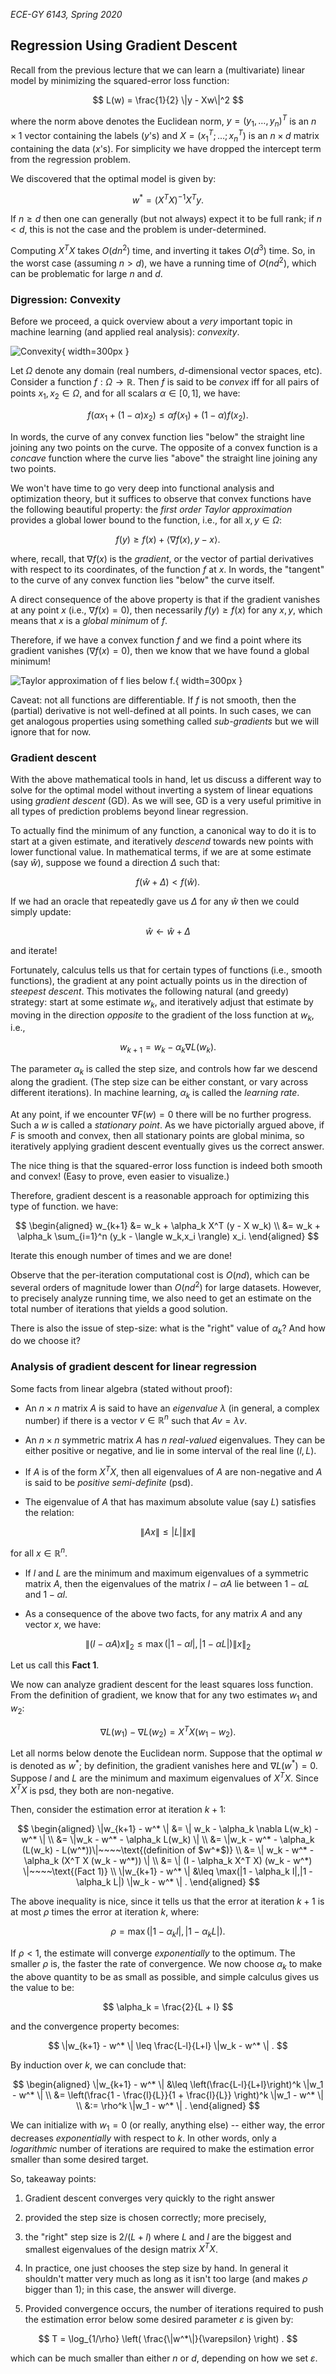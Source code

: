 _ECE-GY 6143, Spring 2020_

## Regression Using Gradient Descent

Recall from the previous lecture that we can learn a (multivariate) linear model by minimizing the squared-error loss function:

$$
L(w) = \frac{1}{2} \|y - Xw\|^2
$$

where the norm above denotes the Euclidean norm, $y = (y_1,\ldots,y_n)^T$
is an $n \times 1$ vector containing the labels ($y$'s) and $X = (x_1^T; \ldots; x_n^T)$
is an $n \times d$ matrix containing the data ($x$'s). For simplicity we have dropped the intercept term from the regression problem.

We discovered that the optimal model is given by:

$$
w^* = \left(X^T X \right)^{-1} X^T y.
$$

If $n \geq d$ then one can generally (but not always) expect it to be full rank; if $n < d$, this is not the case and the problem is under-determined.

Computing $X^T X$ takes $O(dn^2)$ time, and inverting it takes $O(d^3)$ time. So, in the worst case (assuming $n > d$), we have a running time of $O(nd^2)$, which can be problematic for large $n$ and $d$.

### Digression: Convexity

Before we proceed, a quick overview about a *very* important topic in machine learning (and applied real analysis): *convexity*.

![Convexity](./figures/convex.png){ width=300px }


Let $\Omega$ denote any domain (real numbers, $d$-dimensional vector spaces, etc). Consider a function $f : \Omega \rightarrow \mathbb{R}$. Then $f$ is said to be *convex* iff for all pairs of points $x_1, x_2 \in \Omega$, and for all scalars $\alpha \in [0,1]$, we have:

$$
f(\alpha x_1 + (1 - \alpha)x_2) \leq \alpha f(x_1) + (1-\alpha)f(x_2).
$$

In words, the curve of any convex function lies "below" the straight line joining any two points on the curve. The opposite of a convex function is a *concave* function where the curve lies "above" the straight line joining any two points.

We won't have time to go very deep into functional analysis and optimization theory, but it suffices to observe that convex functions have the following beautiful property: the *first order Taylor approximation* provides a global lower bound to the function, i.e., for all $x, y \in \Omega$:

$$
f(y) \geq f(x) + \langle \nabla f(x), y - x \rangle .
$$

where, recall, that $\nabla f(x)$ is the *gradient*, or the vector of partial derivatives with respect to its coordinates, of the function $f$ at $x$. In words, the "tangent" to the curve of any convex function lies "below" the curve itself.

A direct consequence of the above property is that if the gradient vanishes at any point $x$ (i.e., $\nabla f(x) = 0$), then necessarily $f(y) \geq f(x)$ for any $x, y$, which means that $x$ is a *global minimum* of $f$.

Therefore, if we have a convex function $f$ and we find a point where its gradient vanishes ($\nabla f(x) = 0$), then we know that we have found a global minimum!

![Taylor approximation of $f$ lies below $f$.](./figures/convex2.png){ width=300px }

Caveat: not all functions are differentiable. If $f$ is not smooth, then the (partial) derivative is not well-defined at all points. In such cases, we can get analogous properties using something called *sub-gradients* but we will ignore that for now.

### Gradient descent

With the above mathematical tools in hand, let us discuss a different way to solve for the optimal model without inverting a system of linear equations using *gradient descent* (GD). As we will see, GD is a very useful primitive in all types of prediction problems beyond linear regression.

To actually find the minimum of any function, a canonical way to do it is to start at a given estimate, and iteratively *descend* towards new points with lower functional value. In mathematical terms, if we are at some estimate (say $\hat{w}$), suppose we found a direction $\Delta$ such that:

$$
f(\hat{w} + \Delta) < f(\hat{w}) .
$$

If we had an oracle that repeatedly gave us $\Delta$ for any $\hat{w}$ then we could simply update:

$$
\hat{w} \leftarrow \hat{w} + \Delta
$$

and iterate!

Fortunately, calculus tells us that for certain types of functions (i.e., smooth functions), the gradient at any point actually points us in the direction of *steepest descent*. This motivates the following natural (and greedy) strategy: start at some estimate $w_k$, and iteratively adjust that estimate by moving in the direction *opposite* to the gradient of the loss function at $w_k$, i.e.,

$$
w_{k+1} = w_k - \alpha_k \nabla L(w_k) .
$$

The parameter $\alpha_k$ is called the step size, and controls how far we descend along the gradient. (The step size can be either constant, or vary across different iterations). In machine learning, $\alpha_k$ is called the *learning rate*.

At any point, if we encounter $\nabla F(w) = 0$ there will be no further progress. Such a $w$ is called a *stationary point*. As we have pictorially argued above, if $F$ is smooth and convex, then all stationary points are global minima, so iteratively applying gradient descent eventually gives us the correct answer.

The nice thing is that the squared-error loss function is indeed both smooth and convex! (Easy to prove, even easier to visualize.)

Therefore, gradient descent is a reasonable approach for optimizing this type of function. we have:

$$
\begin{aligned}
w_{k+1} &= w_k + \alpha_k X^T (y - X w_k) \\
&= w_k + \alpha_k \sum_{i=1}^n (y_k - \langle w_k,x_i \rangle) x_i.
\end{aligned}
$$

Iterate this enough number of times and we are done!

Observe that the per-iteration computational cost is $O(nd)$, which can be several orders of magnitude lower than $O(nd^2)$ for large datasets. However, to precisely analyze running time, we also need to get an estimate on the total number of iterations that yields a good solution.

There is also the issue of step-size: what is the "right" value of $\alpha_k$? And how do we choose it?

### Analysis of gradient descent for linear regression

Some facts from linear algebra (stated without proof):

* An $n \times n$ matrix $A$ is said to have an *eigenvalue* $\lambda$ (in general, a complex number) if there is a vector $v \in \mathbb{R}^n$ such that $Av = \lambda v$.

* An $n \times n$ symmetric matrix $A$ has $n$ *real-valued* eigenvalues. They can be either positive or negative, and lie in some interval of the real line $(l,L)$.

* If $A$ is of the form $X^T X$, then all eigenvalues of $A$ are non-negative and $A$ is said to be *positive semi-definite* (psd).

* The eigenvalue of $A$ that has maximum absolute value (say $L$) satisfies the relation:

$$
\| A x \| \leq |L| \|x\|
$$

for all $x \in \mathbb{R}^n$.

* If $l$ and $L$ are the minimum and maximum eigenvalues of a symmetric matrix $A$, then the eigenvalues of the matrix $I - \alpha A$ lie between $1 - \alpha L$ and $1 - \alpha l$.

* As a consequence of the above two facts, for any matrix $A$ and any vector $x$, we have:

$$
\| (I - \alpha A) x \|^{}_2 \leq \max(|1 - \alpha l|, |1 - \alpha L|) \|x\|^{}_2
$$

Let us call this **Fact 1**.

We now can analyze gradient descent for the least squares loss function. From the definition of gradient, we know that for any two estimates $w_1$ and $w_2$:

$$
\nabla L(w_1) - \nabla L(w_2) = X^T X (w_1 - w_2) .
$$

Let all norms below denote the Euclidean norm. Suppose that the optimal $w$ is denoted as $w_{}^*$; by definition, the gradient vanishes here and $\nabla L(w^*) = 0$. Suppose $l$ and $L$ are the minimum and maximum eigenvalues of $X^T X$. Since $X^T X$ is psd, they both are non-negative.

Then, consider the estimation error at iteration $k+1$:

$$
\begin{aligned}
\|w_{k+1} - w^* \| &= \| w_k - \alpha_k \nabla L(w_k) - w^* \| \\
&= \|w_k - w^* - \alpha_k L(w_k) \| \\
&= \|w_k - w^* - \alpha_k (L(w_k) - L(w^*))\|~~~~\text{(definition of $w^*$)} \\
&= \| w_k - w^* - \alpha_k (X^T X (w_k - w^*)) \| \\
&= \| (I - \alpha_k X^T X) (w_k - w^*) \|~~~~\text{(Fact 1)} \\
\|w_{k+1} - w^* \| &\leq \max(|1 - \alpha_k l|,|1 - \alpha_k L|) \|w_k - w^* \| .  
\end{aligned}
$$

The above inequality is nice, since it tells us that the error at iteration $k+1$ is at most $\rho$ times the error at iteration $k$, where:

$$
\rho = \max( |1-\alpha_k l|, |1 - \alpha_k L|) .
$$

If $\rho < 1$, the estimate will converge *exponentially* to the optimum. The smaller $\rho$ is, the faster the rate of convergence. We now choose $\alpha_k$ to make the above quantity to be as small as possible, and simple calculus gives us the value to be:

$$
\alpha_k = \frac{2}{L + l}
$$

and the convergence property becomes:

$$
\|w_{k+1} - w^* \| \leq \frac{L-l}{L+l} \|w_k - w^* \| .
$$

By induction over $k$, we can conclude that:

$$
\begin{aligned}
\|w_{k+1} - w^* \| &\leq \left(\frac{L-l}{L+l}\right)^k \|w_1 - w^* \| \\
&= \left(\frac{1 - \frac{l}{L}}{1 + \frac{l}{L}} \right)^k \|w_1 - w^* \| \\
&:= \rho^k \|w_1 - w^* \| .
\end{aligned}
$$

We can initialize with $w_1 = 0$ (or really, anything else) -- either way, the error decreases *exponentially* with respect to $k$. In other words, only a *logarithmic* number of iterations are required to make the estimation error smaller than some desired target.

So, takeaway points:

  1. Gradient descent converges very quickly to the right answer

  2. provided the step size is chosen correctly; more precisely,

  3. the "right" step size is $2/(L+l)$ where $L$ and $l$ are the biggest and smallest eigenvalues of the design matrix $X^T X$.

  4. In practice, one just chooses the step size by hand. In general it shouldn't matter very much as long as it isn't too large (and makes $\rho$ bigger than 1); in this case, the answer will diverge.

  5. Provided convergence occurs, the number of iterations required to push the estimation error below some desired parameter $\varepsilon$ is given by:

  $$
  T = \log_{1/\rho} \left( \frac{\|w^*\|}{\varepsilon} \right) .
  $$

  which can be much smaller than either $n$ or $d$, depending on how we set $\varepsilon$.
